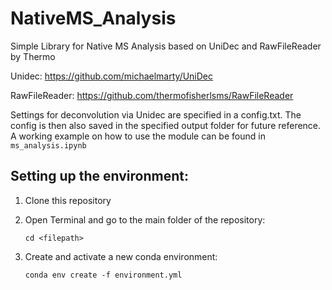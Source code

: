 # NativeMS_Analysis
Simple Library for Native MS Analysis based on UniDec and RawFileReader by Thermo

Unidec: https://github.com/michaelmarty/UniDec

RawFileReader: https://github.com/thermofisherlsms/RawFileReader

Settings for deconvolution via Unidec are specified in a config.txt. The config is then also saved in the specified output folder for future reference. A working example on how to use the module can be found in `ms_analysis.ipynb`

## Setting up the environment:
1. Clone this repository
2. Open Terminal and go to the main folder of the repository:
    
    `cd <filepath>`

3. Create and activate a new conda environment:
    
    `conda env create -f environment.yml`